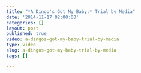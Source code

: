 ```yaml
---
title: "*A Dingo's Got My Baby:* Trial by Media"
date: '2014-11-17 02:00:00'
categories: []
layout: post
published: true
video: a-dingos-got-my-baby-trial-by-media
type: video
slug: a-dingos-got-my-baby-trial-by-media
tags: []

---
```

